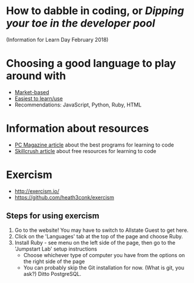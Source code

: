 # How to dabble in coding, or *Dipping your toe in the developer pool*
(Information for Learn Day February 2018)

# Choosing a good language to play around with
- [Market-based](https://medium.com/swlh/best-10-programming-languages-to-learn-in-2018-2d6cbc5ffc2a)
- [Easiest to learn/use](https://www.siliconrepublic.com/advice/programming-language-skills-java-html)
- Recommendations: JavaScript, Python, Ruby, HTML

# Information about resources
- [PC Magazine article](https://www.pcmag.com/article2/0,2817,2494807,00.asp) about the best programs for learning to code
- [Skillcrush article](https://skillcrush.com/2016/03/15/64-online-resources-to-learn-to-code-for-free/) about free resources for learning to code

# Exercism
- http://exercism.io/
- https://github.com/heath3conk/exercism

## Steps for using exercism
1. Go to the website! You may have to switch to Allstate Guest to get here.
2. Click on the 'Languages' tab at the top of the page and choose Ruby.
3. Install Ruby - see menu on the left side of the page, then go to the 'Jumpstart Lab' setup instructions
    - Choose whichever type of computer you have from the options on the right side of the page
    - You can probably skip the Git installation for now. (What is git, you ask?) Ditto PostgreSQL.
